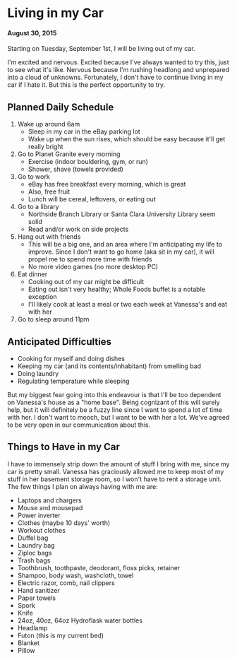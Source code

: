 # Living in my Car
#### August 30, 2015


Starting on Tuesday, September 1st, I will be living out of my car.

I'm excited and nervous.  Excited because I've always wanted to try this, just to see what it's like.  Nervous because I'm rushing headlong and unprepared into a cloud of unknowns.  Fortunately, I don't have to continue living in my car if I hate it.  But this is the perfect opportunity to try.

## Planned Daily Schedule

1. Wake up around 6am
	* Sleep in my car in the eBay parking lot
	* Wake up when the sun rises, which should be easy because it'll get really bright
1. Go to Planet Granite every morning
	* Exercise (indoor bouldering, gym, or run)
	* Shower, shave (towels provided)
1. Go to work
	* eBay has free breakfast every morning, which is great
	* Also, free fruit
	* Lunch will be cereal, leftovers, or eating out
1. Go to a library
	* Northside Branch Library or Santa Clara University Library seem solid
	* Read and/or work on side projects
1. Hang out with friends
	* This will be a big one, and an area where I'm anticipating my life to improve.  Since I don't want to go home (aka sit in my car), it will propel me to spend more time with friends
	* No more video games (no more desktop PC)
1. Eat dinner
	* Cooking out of my car might be difficult
	* Eating out isn't very healthy; Whole Foods buffet is a notable exception
	* I'll likely cook at least a meal or two each week at Vanessa's and eat with her
1. Go to sleep around 11pm

## Anticipated Difficulties

* Cooking for myself and doing dishes
* Keeping my car (and its contents/inhabitant) from smelling bad
* Doing laundry
* Regulating temperature while sleeping

But my biggest fear going into this endeavour is that I'll be too dependent on Vanessa's house as a "home base".  Being cognizant of this will surely help, but it will definitely be a fuzzy line since I want to spend a lot of time with her.  I don't want to mooch, but I want to be with her a lot.  We've agreed to be very open in our communication about this.

## Things to Have in my Car

I have to immensely strip down the amount of stuff I bring with me, since my car is pretty small.  Vanessa has graciously allowed me to keep most of my stuff in her basement storage room, so I won't have to rent a storage unit.  The few things I plan on always having with me are:

* Laptops and chargers
* Mouse and mousepad
* Power inverter
* Clothes (maybe 10 days' worth)
* Workout clothes
* Duffel bag
* Laundry bag
* Ziploc bags
* Trash bags
* Toothbrush, toothpaste, deodorant, floss picks, retainer
* Shampoo, body wash, washcloth, towel
* Electric razor, comb, nail clippers
* Hand sanitizer
* Paper towels
* Spork
* Knife
* 24oz, 40oz, 64oz Hydroflask water bottles
* Headlamp
* Futon (this is my current bed)
* Blanket
* Pillow
